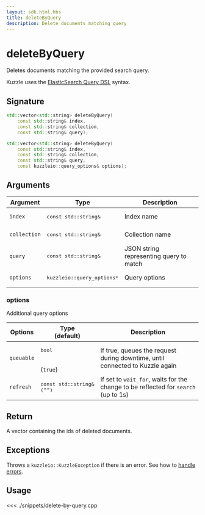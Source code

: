 ```yaml
---
layout: sdk.html.hbs
title: deleteByQuery
description: Delete documents matching query
---
```


# deleteByQuery

Deletes documents matching the provided search query.

Kuzzle uses the [ElasticSearch Query DSL](https://www.elastic.co/guide/en/elasticsearch/reference/5.6/query-dsl.html) syntax.

## Signature

```cpp
std::vector<std::string> deleteByQuery(
    const std::string& index,
    const std::string& collection,
    const std::string& query);

std::vector<std::string> deleteByQuery(
    const std::string& index,
    const std::string& collection,
    const std::string& query,
    const kuzzleio::query_options& options);
```

## Arguments

| Argument     | Type                                 | Description                             |
| ------------ | ------------------------------------ | --------------------------------------- |
| `index`      | <pre>const std::string&</pre>        | Index name                              |
| `collection` | <pre>const std::string&</pre>        | Collection name                         |
| `query`      | <pre>const std::string&</pre>        | JSON string representing query to match |
| `options`    | <pre>kuzzleio::query_options\*</pre> | Query options                           |

### options

Additional query options

| Options    | Type<br/>(default)                       | Description                                                                        |
| ---------- | ---------------------------------------- | ---------------------------------------------------------------------------------- |
| `queuable` | <pre>bool</pre><br/>(`true`)             | If true, queues the request during downtime, until connected to Kuzzle again       |
| `refresh`  | <pre>const std::string&<br/>(`""`)</pre> | If set to `wait_for`, waits for the change to be reflected for `search` (up to 1s) |

## Return

A vector containing the ids of deleted documents.

## Exceptions

Throws a `kuzzleio::KuzzleException` if there is an error. See how to [handle errors](/sdk-reference/cpp/1/error-handling).

## Usage

<<< ./snippets/delete-by-query.cpp
